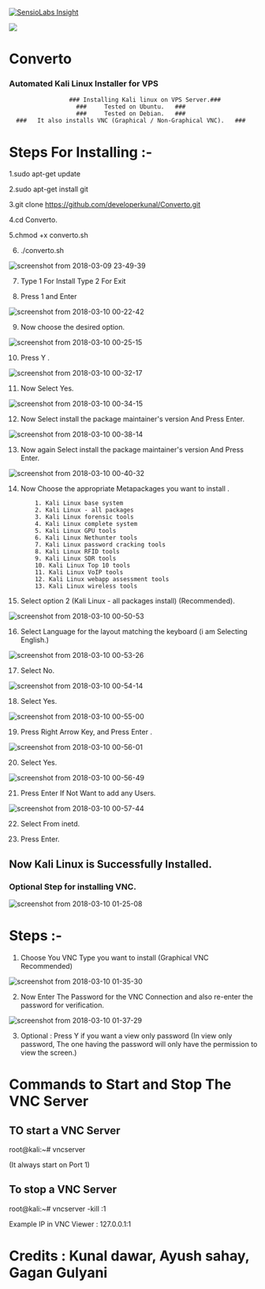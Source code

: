 [![SensioLabs Insight](https://img.shields.io/badge/package%20v1.0-Complete-brightgreen.svg)](https://github.com/developerkunal/Converto/) <div class='pm-button'><a href='https://www.payumoney.com/paybypayumoney/#/992F16A0FCE7242292969EA30ED11873'><img src='https://img.shields.io/badge/Donation-Payumoney-green.svg' /></a></div> 
# Converto
### Automated Kali Linux Installer for VPS
                     ### Installing Kali linux on VPS Server.###
                       ###     Tested on Ubuntu.   ###
                       ###     Tested on Debian.   ###
      ###   It also installs VNC (Graphical / Non-Graphical VNC).   ###

# Steps For Installing :-
1.sudo apt-get update

2.sudo apt-get install git

3.git clone https://github.com/developerkunal/Converto.git

4.cd Converto.

5.chmod +x converto.sh

6. ./converto.sh

![screenshot from 2018-03-09 23-49-39](https://user-images.githubusercontent.com/35455566/37215675-ee9c2d04-23f9-11e8-80a3-0284544c2c57.png)

7. Type 1 For Install
   Type 2 For Exit

8. Press 1 and Enter


![screenshot from 2018-03-10 00-22-42](https://user-images.githubusercontent.com/35455566/37215749-1a8544c8-23fa-11e8-854f-0eb100f83b2c.png)

9. Now choose the desired option.

![screenshot from 2018-03-10 00-25-15](https://user-images.githubusercontent.com/35455566/37215819-48a9b186-23fa-11e8-8189-ce1f46786eb0.png)

10. Press Y .

![screenshot from 2018-03-10 00-32-17](https://user-images.githubusercontent.com/35455566/37215883-806ada46-23fa-11e8-938b-ad86b5233af4.png)

11. Now Select Yes.

![screenshot from 2018-03-10 00-34-15](https://user-images.githubusercontent.com/35455566/37215989-d697f372-23fa-11e8-876b-b8420db0e356.png)


12. Now Select install the package maintainer's version And Press Enter.

![screenshot from 2018-03-10 00-38-14](https://user-images.githubusercontent.com/35455566/37216205-7f568bc2-23fb-11e8-89e1-b150f2b7f1d6.png)


13. Now again Select install the package maintainer's version And Press Enter.

![screenshot from 2018-03-10 00-40-32](https://user-images.githubusercontent.com/35455566/37216271-a89d254a-23fb-11e8-950c-5565f78a7115.png)


14. Now Choose the appropriate Metapackages you want to install .

            1. Kali Linux base system
            2. Kali Linux - all packages
            3. Kali Linux forensic tools
            4. Kali Linux complete system
            5. Kali Linux GPU tools
            6. Kali Linux Nethunter tools
            7. Kali Linux password cracking tools
            8. Kali Linux RFID tools
            9. Kali Linux SDR tools
            10. Kali Linux Top 10 tools
            11. Kali Linux VoIP tools
            12. Kali Linux webapp assessment tools
            13. Kali Linux wireless tools
    
15. Select option 2 (Kali Linux - all packages install) (Recommended).

![screenshot from 2018-03-10 00-50-53](https://user-images.githubusercontent.com/35455566/37216845-1a049d48-23fd-11e8-90d2-acc715cd550d.png)


16. Select Language for the layout matching the keyboard  (i am Selecting English.)

![screenshot from 2018-03-10 00-53-26](https://user-images.githubusercontent.com/35455566/37216948-7b389998-23fd-11e8-8b8b-80da77c80a50.png)

17. Select No.

![screenshot from 2018-03-10 00-54-14](https://user-images.githubusercontent.com/35455566/37216991-923c8d52-23fd-11e8-9ad1-9698b554414f.png)

18. Select Yes.

![screenshot from 2018-03-10 00-55-00](https://user-images.githubusercontent.com/35455566/37217033-b1baff74-23fd-11e8-9517-d53c4036bee1.png)


19. Press Right Arrow Key, and Press Enter .

![screenshot from 2018-03-10 00-56-01](https://user-images.githubusercontent.com/35455566/37217088-d1c14eae-23fd-11e8-8bd9-71b3ccf19902.png)

20. Select Yes.

![screenshot from 2018-03-10 00-56-49](https://user-images.githubusercontent.com/35455566/37217126-edf7187e-23fd-11e8-9602-66e01d7030ac.png)

21. Press Enter If Not Want to add any Users.

![screenshot from 2018-03-10 00-57-44](https://user-images.githubusercontent.com/35455566/37217249-52cafe0a-23fe-11e8-927d-2b3adc2eab02.png)


22. Select From inetd.

23. Press Enter.

## Now Kali Linux is Successfully Installed.
### Optional Step for installing VNC.


![screenshot from 2018-03-10 01-25-08](https://user-images.githubusercontent.com/35455566/37218508-e3f31c48-2401-11e8-91f5-03978c3bb7c0.png)


# Steps :-
1. Choose You VNC Type you want to install (Graphical VNC Recommended)

![screenshot from 2018-03-10 01-35-30](https://user-images.githubusercontent.com/35455566/37219005-6c314048-2403-11e8-8c08-4b103b0eb8c4.png)


2. Now Enter The Password for the VNC Connection and also re-enter the password for verification.

![screenshot from 2018-03-10 01-37-29](https://user-images.githubusercontent.com/35455566/37219084-9d1e21bc-2403-11e8-8a2c-37642bd7e444.png)

3. Optional : Press Y if you want a view only password (In view only password, The one having the password will only have the permission to view the screen.) 

# Commands to Start and Stop The VNC Server
## TO start a VNC Server

root@kali:~# vncserver

(It always start on Port 1)

## To stop a VNC Server

root@kali:~# vncserver -kill :1

Example IP in VNC Viewer : 127.0.0.1:1 


# Credits : Kunal dawar, Ayush sahay, Gagan Gulyani
